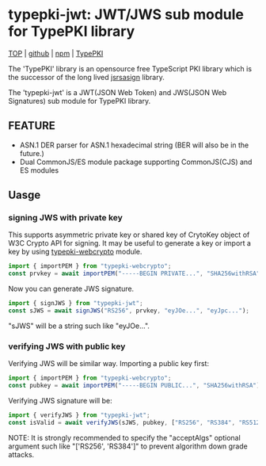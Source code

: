 typepki-jwt: JWT/JWS sub module for TypePKI library
===================================================

[TOP](https://kjur.github.io/typepki-jwt/) | [github](https://github.com/kjur/typepki-jwt) | [npm](https://www.npmjs.com/package/typepki-jwt) | [TypePKI](https://kjur.github.io/typepki/) 

The 'TypePKI' library is an opensource free TypeScript PKI library which is the successor of the long lived [jsrsasign](https://kjur.github.io/jsrsasign) library.

The 'typepki-jwt' is a JWT(JSON Web Token) and JWS(JSON Web Signatures) sub module for TypePKI library.

## FEATURE
- ASN.1 DER parser for ASN.1 hexadecimal string (BER will also be in the future.)
- Dual CommonJS/ES module package supporting CommonJS(CJS) and ES modules

## Uasge

### signing JWS with private key
This supports asymmetric private key or shared key of CrytoKey object of W3C Crypto API for signing.
It may be useful to generate a key or import a key by using [typepki-webcrypto](https://kjur.github.io/typepki-webcrypto/) module.

```JavaScript
import { importPEM } from "typepki-webcrypto";
const prvkey = await importPEM("-----BEGIN PRIVATE...", "SHA256withRSA");
```

Now you can generate JWS signature.
```JavaScript
import { signJWS } from "typepki-jwt";
const sJWS = await signJWS("RS256", prvkey, "eyJOe...", "eyJpc...");
```
"sJWS" will be a string such like "eyJOe...".

### verifying JWS with public key
Verifying JWS will be similar way. Importing a public key first:
```JavaScript
import { importPEM } from "typepki-webcrypto";
const pubkey = await importPEM("-----BEGIN PUBLIC...", "SHA256withRSA");
```

Verifying JWS signature will be:
```JavaScript
import { verifyJWS } from "typepki-jwt";
const isValid = await verifyJWS(sJWS, pubkey, ["RS256", "RS384", "RS512"]);
```

NOTE: It is strongly recommended to specify the "acceptAlgs" optional argument such like "['RS256', 'RS384']" to prevent algorithm down grade attacks.




